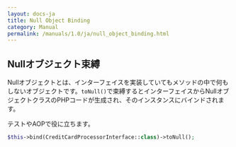 ```yaml
---
layout: docs-ja
title: Null Object Binding
category: Manual
permalink: /manuals/1.0/ja/null_object_binding.html
---
```

## Nullオブジェクト束縛

Nullオブジェクトとは、インターフェイスを実装していてもメソッドの中で何もしないオブジェクトです。`toNull()`で束縛するとインターフェイスからNullオブジェクトクラスのPHPコードが生成され、そのインスタンスにバインドされます。

テストやAOPで役に立ちます。

```php
$this->bind(CreditCardProcessorInterface::class)->toNull();
```

